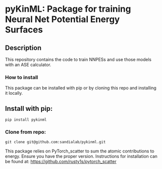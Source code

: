 # pyKinML: Package for training Neural Net Potential Energy Surfaces



## Description
This repository contains the code to train NNPESs and use those models with an ASE calculator.

### How to install

This package can be installed with pip or by cloning this repo and installing it locally.

## Install with pip:

    pip install pykinml

### Clone from repo:
    git clone git@github.com:sandialab/pykinml.git


This package relies on PyTorch_scatter to sum the atomic contributions to energy. Ensure you have the proper version. Instructions for installation can be found at:
https://github.com/rusty1s/pytorch_scatter
